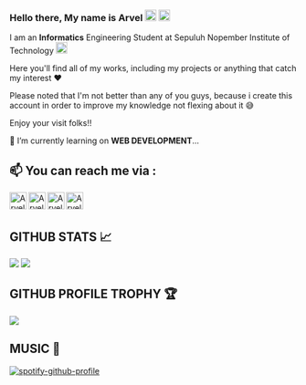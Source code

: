 ### Hello there, My name is Arvel <img src="https://media.giphy.com/media/ekeXXN8CG7xEavr6rP/giphy.gif" width="20px">  <img src="https://media.giphy.com/media/VCst7uRnCOx6asgvqj/giphy.gif" width="20px">

I am an **Informatics** Engineering Student at Sepuluh Nopember Institute of Technology <img src="https://media.giphy.com/media/cAcofT0wwuRnwZ8PGE/giphy.gif" width="20px">

Here you'll find all of my works, including my projects or anything that catch my interest ❤

Please noted that I'm not better than any of you guys, because i create this account in order to improve my knowledge not flexing about it 😅

Enjoy your visit folks!!

📙 I’m currently learning on **WEB DEVELOPMENT**...

## 📫 You can reach me via :
<a href="https://www.linkedin.com/in/arvelgavrilla/" target="_blank">
  <img align="left" alt="Arvel's LinkedIn" width="30px" src="https://www.flaticon.com/svg/vstatic/svg/174/174857.svg?token=exp=1612347350~hmac=63e1870ed7a2728f3d2c34017aff07cf"/>
</a>
<a href="https://www.instagram.com/arvel_gav/" target="_blank">
  <img align="left" alt="Arvel's Instagram" width="30px" src="https://www.flaticon.com/svg/vstatic/svg/2111/2111463.svg?token=exp=1612347233~hmac=3b513ea21b101b0d36d81b02e6491415"/>
</a>
<a href="https://arvelrgavrilla.blogspot.com/" target="_blank">
  <img align="left" alt="Arvel's Blog" width="30px" src="https://upload.wikimedia.org/wikipedia/commons/thumb/b/b9/Blogger_icon_2017.svg/1200px-Blogger_icon_2017.svg.png" />
</a>
<a href="mailto:arvel.gavrilla@gmail.com" target="_blank">
  <img align="left" alt="Arvel's E-Mail" width="30px" src="https://www.flaticon.com/svg/vstatic/svg/732/732200.svg?token=exp=1612346988~hmac=1ef3db907c5b17c434f3fd1cb44d72c9"   />
</a>
<br>
<br>
     
## GITHUB STATS 📈
<p>
  <img src="https://github-readme-stats.vercel.app/api?username=LevraGav&line_height=27&count_private=true&show_icons=true&theme=vision-friendly-dark&hide_border=true" />
  <img src="https://github-readme-stats.vercel.app/api/top-langs/?username=LevraGav&langs_count=6&theme=highcontrast&hide_border=true" />
</p>

## GITHUB PROFILE TROPHY 🏆
<p>
  <img src="https://github-profile-trophy.vercel.app/?username=LevraGav&margin-w=25&margin-h=25&column=7&theme=darkhub" />    
</p>

## MUSIC 🎵
[![spotify-github-profile](https://spotify-github-profile.vercel.app/api/view?uid=ey2b13yv4kewqudb01ql57ttu&cover_image=true&theme=default)](https://spotify-github-profile.vercel.app/api/view?uid=ey2b13yv4kewqudb01ql57ttu&redirect=true)
